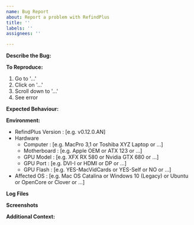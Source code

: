 ```yaml
---
name: Bug Report
about: Report a problem with RefindPlus
title: ''
labels: ''
assignees: ''

---
```


**Describe the Bug:**
<!-- ADD A CLEAR AND CONCISE DESCRIPTION OF THE BUG AFTER THIS LINE -->




**To Reproduce:**
<!-- AMEND THE EXAMPLE BELOW -->
1. Go to '...'
2. Click on '...'
3. Scroll down to '...'
4. See error




**Expected Behaviour:**
<!-- ADD A CLEAR AND CONCISE DESCRIPTION OF WHAT YOU EXPECTED AFTER THIS LINE -->




**Environment:**
<!-- AMEND THE TEMPLATE BELOW -->
 - RefindPlus Version : [e.g. v0.12.0.AN]
 - Hardware
   * Computer         : [e.g. MacPro 3,1 or Toshiba XYZ Laptop or ...]
   * Motherboard      : [e.g. Apple OEM or ATX 123 or ...]
   * GPU Model        : [e.g. XFX RX 580 or Nvidia GTX 680 or ...]
   * GPU Port         : [e.g. DVI-I or HDMI or DP or ...]
   * GPU Flash        : [e.g. YES-MacVidCards or YES-Self or NO or ...]
 - Affected OS        : [e.g. Mac OS Catalina or Windows 10 (Legacy) or Ubuntu or OpenCore or Clover or ...]



**Log Files**
<!--
Add Debug Log Level 0 file. A higher level log file will be requested if required.
If you already have a higher level log file, please also include a Level 0 file.
Kindly attach the file(s) and do not paste the contents directly in your post.
ATTACH THE FILE(S) AFTER THE ARROW BELOW
-->




**Screenshots**
<!--
If applicable, add screenshots to help explain your problem.
You can save a screenshot by using the F10 key
ATTACH THE SCREENSHOTS AFTER THE ARROW BELOW
-->




**Additional Context:**
<!-- ADD ANY OTHER RELEVANT INFORMATION AFTER THIS LINE -->
